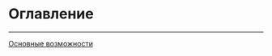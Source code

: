 # Оглавление
---
[Основные возможности](https://github.com/eugenedem/start-template/docs/about.html)